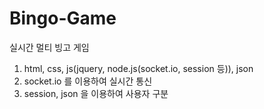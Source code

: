 # Bingo-Game
실시간 멀티 빙고 게임

1. html, css, js(jquery, node.js(socket.io, session 등)), json
2. socket.io 를 이용하여 실시간 통신
3. session, json 을 이용하여 사용자 구분
